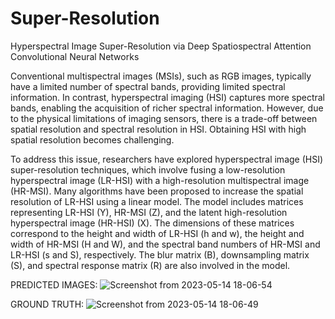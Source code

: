# Super-Resolution
Hyperspectral Image Super-Resolution via Deep Spatiospectral Attention Convolutional Neural Networks

Conventional multispectral images (MSIs), such as RGB images, typically have a limited number of spectral bands, providing limited spectral information. In contrast, hyperspectral imaging (HSI) captures more spectral bands, enabling the acquisition of richer spectral information. However, due to the physical limitations of imaging sensors, there is a trade-off between spatial resolution and spectral resolution in HSI. Obtaining HSI with high spatial resolution becomes challenging.

To address this issue, researchers have explored hyperspectral image (HSI) super-resolution techniques, which involve fusing a low-resolution hyperspectral image (LR-HSI) with a high-resolution multispectral image (HR-MSI). Many algorithms have been proposed to increase the spatial resolution of LR-HSI using a linear model. The model includes matrices representing LR-HSI (Y), HR-MSI (Z), and the latent high-resolution hyperspectral image (HR-HSI) (X). The dimensions of these matrices correspond to the height and width of LR-HSI (h and w), the height and width of HR-MSI (H and W), and the spectral band numbers of HR-MSI and LR-HSI (s and S), respectively. The blur matrix (B), downsampling matrix (S), and spectral response matrix (R) are also involved in the model.

PREDICTED IMAGES:
![Screenshot from 2023-05-14 18-06-54](https://github.com/talhaty/Super-Resolution/assets/73438667/5d60d6aa-1ea0-4bca-a42f-d9a4054b6cd6)


GROUND TRUTH:
![Screenshot from 2023-05-14 18-06-49](https://github.com/talhaty/Super-Resolution/assets/73438667/5a748f35-ae35-4441-be02-d9c96f0e7852)

